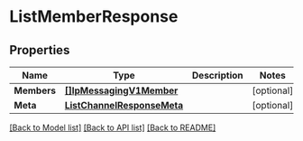 # ListMemberResponse

## Properties

Name | Type | Description | Notes
------------ | ------------- | ------------- | -------------
**Members** | [**[]IpMessagingV1Member**](IpMessagingV1Member.md) |  |[optional] 
**Meta** | [**ListChannelResponseMeta**](ListChannelResponseMeta.md) |  |[optional] 

[[Back to Model list]](../README.md#documentation-for-models) [[Back to API list]](../README.md#documentation-for-api-endpoints) [[Back to README]](../README.md)


